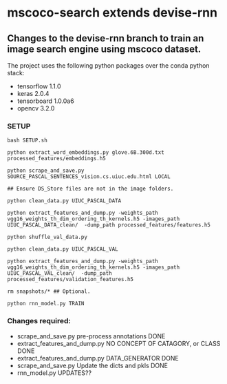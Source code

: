 # mscoco-search extends devise-rnn

## Changes to the devise-rnn branch to train an image search engine using mscoco dataset.

The project uses the following python packages over the conda python stack:
- tensorflow 1.1.0
- keras 2.0.4
- tensorboard 1.0.0a6
- opencv 3.2.0

### SETUP
````
bash SETUP.sh

python extract_word_embeddings.py glove.6B.300d.txt processed_features/embeddings.h5

python scrape_and_save.py SOURCE_PASCAL_SENTENCES_vision.cs.uiuc.edu.html LOCAL

## Ensure DS_Store files are not in the image folders.

python clean_data.py UIUC_PASCAL_DATA

python extract_features_and_dump.py -weights_path vgg16_weights_th_dim_ordering_th_kernels.h5 -images_path UIUC_PASCAL_DATA_clean/  -dump_path processed_features/features.h5

python shuffle_val_data.py

python clean_data.py UIUC_PASCAL_VAL

python extract_features_and_dump.py -weights_path vgg16_weights_th_dim_ordering_th_kernels.h5 -images_path UIUC_PASCAL_VAL_clean/  -dump_path processed_features/validation_features.h5

rm snapshots/* ## Optional.

python rnn_model.py TRAIN
````

### Changes required:
- scrape_and_save.py pre-process annotations DONE
- extract_features_and_dump.py NO CONCEPT OF CATAGORY, or CLASS DONE
- extract_features_and_dump.py DATA_GENERATOR DONE
- scrape_and_save.py Update the dicts and pkls DONE
- rnn_model.py UPDATES??